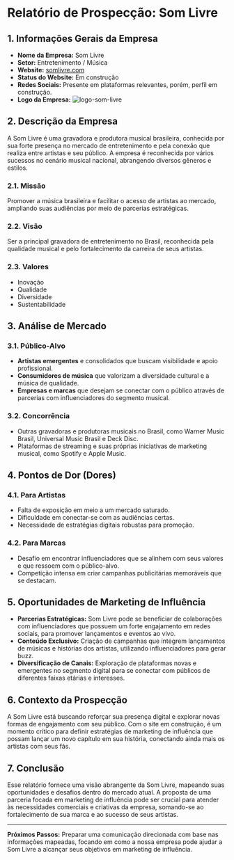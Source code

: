 # Relatório de Prospecção: Som Livre

## 1. Informações Gerais da Empresa
- **Nome da Empresa:** Som Livre
- **Setor:** Entretenimento / Música
- **Website:** [somlivre.com](http://www.somlivre.com)
- **Status do Website:** Em construção
- **Redes Sociais:** Presente em plataformas relevantes, porém, perfil em construção.
- **Logo da Empresa:** 
  ![logo-som-livre](https://cdn-p.smehost.net/sites/dd69ece0b18047b2b844eebd9bc3f0a8/wp-content/uploads/2024/12/logo-som-livre-1.png)

## 2. Descrição da Empresa
A Som Livre é uma gravadora e produtora musical brasileira, conhecida por sua forte presença no mercado de entretenimento e pela conexão que realiza entre artistas e seu público. A empresa é reconhecida por vários sucessos no cenário musical nacional, abrangendo diversos gêneros e estilos.

### 2.1. Missão
Promover a música brasileira e facilitar o acesso de artistas ao mercado, ampliando suas audiências por meio de parcerias estratégicas.

### 2.2. Visão
Ser a principal gravadora de entretenimento no Brasil, reconhecida pela qualidade musical e pelo fortalecimento da carreira de seus artistas.

### 2.3. Valores
- Inovação
- Qualidade
- Diversidade
- Sustentabilidade

## 3. Análise de Mercado
### 3.1. Público-Alvo
- **Artistas emergentes** e consolidados que buscam visibilidade e apoio profissional.
- **Consumidores de música** que valorizam a diversidade cultural e a música de qualidade.
- **Empresas e marcas** que desejam se conectar com o público através de parcerias com influenciadores do segmento musical.

### 3.2. Concorrência
- Outras gravadoras e produtoras musicais no Brasil, como Warner Music Brasil, Universal Music Brasil e Deck Disc.
- Plataformas de streaming e suas próprias iniciativas de marketing musical, como Spotify e Apple Music.

## 4. Pontos de Dor (Dores)
### 4.1. Para Artistas
- Falta de exposição em meio a um mercado saturado.
- Dificuldade em conectar-se com as audiências certas.
- Necessidade de estratégias digitais robustas para promoção.

### 4.2. Para Marcas
- Desafio em encontrar influenciadores que se alinhem com seus valores e que ressoem com o público-alvo.
- Competição intensa em criar campanhas publicitárias memoráveis que se destacam.

## 5. Oportunidades de Marketing de Influência
- **Parcerias Estratégicas:** Som Livre pode se beneficiar de colaborações com influenciadores que possuem um forte engajamento em redes sociais, para promover lançamentos e eventos ao vivo.
- **Conteúdo Exclusivo:** Criação de campanhas que integrem lançamentos de músicas e histórias dos artistas, utilizando influenciadores para gerar buzz.
- **Diversificação de Canais:** Exploração de plataformas novas e emergentes no segmento digital para se conectar com públicos de diferentes faixas etárias e interesses.

## 6. Contexto da Prospecção
A Som Livre está buscando reforçar sua presença digital e explorar novas formas de engajamento com seu público. Com o site em construção, é um momento crítico para definir estratégias de marketing de influência que possam lançar um novo capítulo em sua história, conectando ainda mais os artistas com seus fãs.

## 7. Conclusão
Esse relatório fornece uma visão abrangente da Som Livre, mapeando suas oportunidades e desafios dentro do mercado atual. A proposta de uma parceria focada em marketing de influência pode ser crucial para atender às necessidades comerciais e criativas da empresa, somando-se ao fortalecimento de sua marca e ao sucesso de seus artistas.

---

**Próximos Passos:**
Preparar uma comunicação direcionada com base nas informações mapeadas, focando em como a nossa empresa pode ajudar a Som Livre a alcançar seus objetivos em marketing de influência.